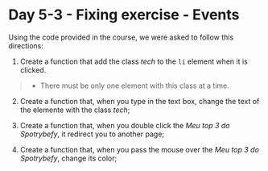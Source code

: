 # Day 5-3 - Fixing exercise - Events

Using the code provided in the course, we were asked to follow this directions:

1. Create a function that add the class _tech_ to the `li` element when it is clicked.
  > * There must be only one element with this class at a time.

2. Create a function that, when you type in the text box, change the text of the elemente with the class _tech_;

3. Create a function that, when you double click the _Meu top 3 do Spotrybefy_, it redirect you to another page;

4. Create a function that, when you pass the mouse over the _Meu top 3 do Spotrybefy_, change its color;
